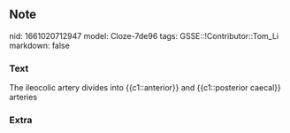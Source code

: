## Note
nid: 1661020712947
model: Cloze-7de96
tags: GSSE::!Contributor::Tom_Li
markdown: false

### Text
<div>
  The ileocolic artery divides into {{c1::anterior}} and
  {{c1::posterior caecal}} arteries
</div>

### Extra

